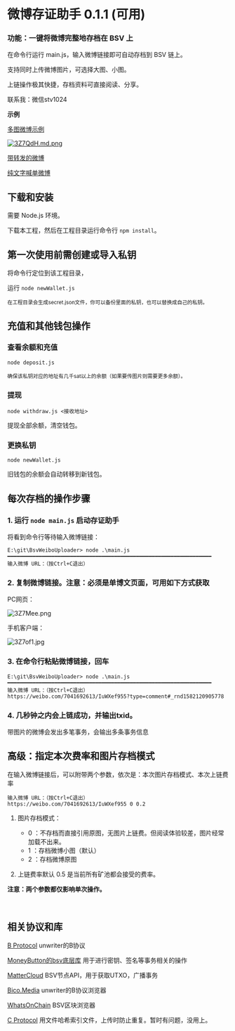 # 微博存证助手 0.1.1 (可用)
 
### 功能：一键将微博完整地存档在 BSV 上

在命令行运行 main.js，输入微博链接即可自动存档到 BSV 链上。

支持同时上传微博图片，可选择大图、小图。

上链操作极其快捷，存档资料可直接阅读、分享。

联系我：微信stv1024

**示例**

[多图微博示例](https://bico.media/a50c6f9f48eb598da3496175385d1c41f38e633f157b9f20fb74ed22154f2a00)

[![3Z7QdH.md.png](https://s2.ax1x.com/2020/02/20/3Z7QdH.md.png)](https://bico.media/a50c6f9f48eb598da3496175385d1c41f38e633f157b9f20fb74ed22154f2a00)

[带转发的微博](https://bico.media/268c5dd2639cbb7c273938c662a2dda793ae4ee81fa6d9271b6e49ac1710589c)

[纯文字喊单微博](https://bico.media/4d2680717cb9c7cd9f32a269548d9147babe98c741e7ce5050c5c3815c9bc07c)



## 下载和安装

需要 Node.js 环境。

下载本工程，然后在工程目录运行命令行 ```npm install```。

## 第一次使用前需创建或导入私钥

将命令行定位到该工程目录，

运行 ```node newWallet.js```

<sub>在工程目录会生成secret.json文件，你可以备份里面的私钥，也可以替换成自己的私钥。</sub>

## 充值和其他钱包操作

### 查看余额和充值

```node deposit.js```

<sub>确保该私钥对应的地址有几千sat以上的余额（如果要传图片则需要更多余额）。</sub>

### 提现

```node withdraw.js <接收地址>```

提现全部余额，清空钱包。

### 更换私钥

```node newWallet.js```

旧钱包的余额会自动转移到新钱包。

## 每次存档的操作步骤

### 1. 运行 ```node main.js``` 启动存证助手

将看到命令行等待输入微博链接：

```
E:\git\BsvWeiboUploader> node .\main.js
━━━━━━━━━━━━━━━━━━━━━━━━━━━━━━━━━━━━━━━━━━━━━━━━━━━━━━━━━━━━━━━━━
输入微博 URL：（按Ctrl+C退出）
```

### 2. 复制微博链接。注意：必须是单博文页面，可用如下方式获取

PC网页：

![3Z7Mee.png](https://s2.ax1x.com/2020/02/20/3Z7Mee.png)

手机客户端：

![3Z7of1.jpg](https://s2.ax1x.com/2020/02/20/3Z7of1.jpg)

### 3. 在命令行粘贴微博链接，回车

```
E:\git\BsvWeiboUploader> node .\main.js
━━━━━━━━━━━━━━━━━━━━━━━━━━━━━━━━━━━━━━━━━━━━━━━━━━━━━━━━━━━━━━━━━
输入微博 URL：（按Ctrl+C退出）
https://weibo.com/7041692613/IuWXef955?type=comment#_rnd1582120905778
```

### 4. 几秒钟之内会上链成功，并输出txid。

带图片的微博会发出多笔事务，会输出多条事务信息

## 高级：指定本次费率和图片存档模式

在输入微博链接后，可以附带两个参数，依次是：本次图片存档模式、本次上链费率

```
输入微博 URL：（按Ctrl+C退出）
https://weibo.com/7041692613/IuWXef955 0 0.2
```

1. 图片存档模式：

    - 0 ：不存档而直接引用原图，无图片上链费。但阅读体验较差，图片经常加载不出来。
    - 1 ：存档微博小图（默认）
    - 2 ：存档微博原图

1. 上链费率默认 0.5 是当前所有矿池都会接受的费率。

**注意：两个参数都仅影响单次操作。**

<br>

## 相关协议和库

[B Protocol](https://github.com/unwriter/B) unwriter的B协议

[MoneyButton的bsv底层库](https://docs.moneybutton.com) 用于进行密钥、签名等事务相关的操作

[MatterCloud](https://www.mattercloud.net) BSV节点API，用于获取UTXO，广播事务

[Bico.Media](https://bico.media) unwriter的B协议浏览器

[WhatsOnChain](https://whatsonchain.com/) BSV区块浏览器

[C Protocol](https://c.bitdb.network) 用文件哈希索引文件，上传时防止重复。暂时有问题，没用上。